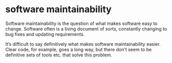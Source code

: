 # software maintainability

Software maintainability is the question of what makes software easy to change. Software often is a living document of sorts, constantly changing to bug fixes and updating requirements.

It&rsquo;s difficult to say definitively what makes software maintainability easier. Clear code, for example, goes a long way, but there don&rsquo;t seem to be definitive sets of tools etc. that solve this problem.

